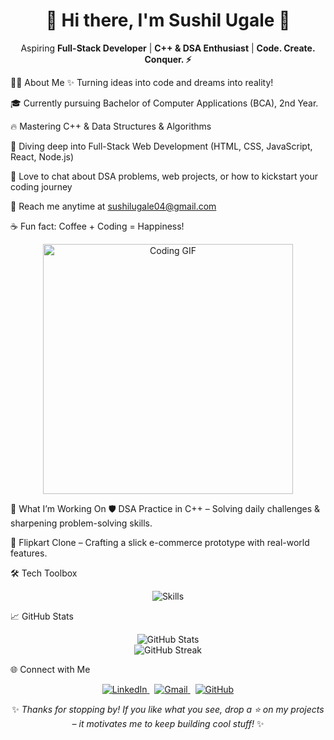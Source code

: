 <h1 align="center">🚀 Hi there, I'm Sushil Ugale 👋</h1> <p align="center"> Aspiring <b>Full-Stack Developer</b> | <b>C++ & DSA Enthusiast</b> | <b>Code. Create. Conquer. ⚡</b> </p>
🧑‍💻 About Me
✨ Turning ideas into code and dreams into reality!

🎓 Currently pursuing Bachelor of Computer Applications (BCA), 2nd Year.

🔥 Mastering C++ & Data Structures & Algorithms

🌱 Diving deep into Full-Stack Web Development (HTML, CSS, JavaScript, React, Node.js)

💬 Love to chat about DSA problems, web projects, or how to kickstart your coding journey

📧 Reach me anytime at sushilugale04@gmail.com

☕ Fun fact: Coffee + Coding = Happiness!

<p align="center">
  <img src="https://media.giphy.com/media/qgQUggAC3Pfv687qPC/giphy.gif" alt="Coding GIF" width="400"/>
</p>

🚀 What I’m Working On
🛡 DSA Practice in C++ – Solving daily challenges & sharpening problem-solving skills.

🛒 Flipkart Clone – Crafting a slick e-commerce prototype with real-world features.

🛠️ Tech Toolbox
<p align="center"> <img src="https://skillicons.dev/icons?i=cpp,html,css,js,react,nodejs,git,github,vscode" alt="Skills" /> </p>
📈 GitHub Stats
<p align="center"> <img src="https://github-readme-stats.vercel.app/api?username=sushil9011&show_icons=true&theme=tokyonight" alt="GitHub Stats" /> <br> <img src="https://github-readme-streak-stats.herokuapp.com/?user=sushil9011&theme=tokyonight" alt="GitHub Streak" /> </p>
🌐 Connect with Me
<p align="center"> <a href="https://linkedin.com/in/YOUR_LINKEDIN" target="_blank"> <img src="https://img.shields.io/badge/-LinkedIn-0A66C2?style=for-the-badge&logo=linkedin&logoColor=white" alt="LinkedIn" /> </a> &nbsp; <a href="mailto:sushilugale04@gmail.com" target="_blank"> <img src="https://img.shields.io/badge/-Gmail-D14836?style=for-the-badge&logo=gmail&logoColor=white" alt="Gmail" /> </a> &nbsp; <a href="https://github.com/sushil9011" target="_blank"> <img src="https://img.shields.io/badge/-GitHub-181717?style=for-the-badge&logo=github&logoColor=white" alt="GitHub" /> </a> </p>
<p align="center"> ✨ <i>Thanks for stopping by! If you like what you see, drop a ⭐ on my projects – it motivates me to keep building cool stuff!</i> ✨ </p>
